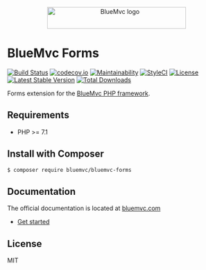 <p align="center">
   <img src="https://cdn.bluemvc.net/img/logo-320x50.png" width="320" height="50" alt="BlueMvc logo">
</p>

# BlueMvc Forms

[![Build Status](https://travis-ci.org/themichaelhall/bluemvc-forms.svg?branch=master)](https://travis-ci.org/themichaelhall/bluemvc-forms)
[![codecov.io](https://codecov.io/gh/themichaelhall/bluemvc-forms/coverage.svg?branch=master)](https://codecov.io/gh/themichaelhall/bluemvc-forms?branch=master)
[![Maintainability](https://api.codeclimate.com/v1/badges/1dcf3c743d47a949e6ab/maintainability)](https://codeclimate.com/github/themichaelhall/bluemvc-forms/maintainability)
[![StyleCI](https://styleci.io/repos/89946368/shield?style=flat)](https://styleci.io/repos/89946368)
[![License](https://poser.pugx.org/bluemvc/bluemvc-forms/license)](https://packagist.org/packages/bluemvc/bluemvc-forms)
[![Latest Stable Version](https://poser.pugx.org/bluemvc/bluemvc-forms/v/stable)](https://packagist.org/packages/bluemvc/bluemvc-forms)
[![Total Downloads](https://poser.pugx.org/bluemvc/bluemvc-forms/downloads)](https://packagist.org/packages/bluemvc/bluemvc-forms)

Forms extension for the [BlueMvc PHP framework](https://github.com/themichaelhall/bluemvc).

## Requirements

- PHP >= 7.1

## Install with Composer

``` bash
$ composer require bluemvc/bluemvc-forms
```

## Documentation

The official documentation is located at [bluemvc.com](https://bluemvc.com/)

- [Get started](https://bluemvc.com/get-started/)

## License

MIT